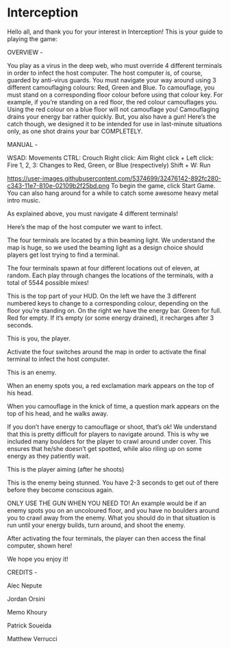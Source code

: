 # Interception
Hello all, and thank you for your interest in Interception! This is your guide to playing the game:

OVERVIEW -

You play as a virus in the deep web, who must override 4 different terminals in order to infect the host computer. The host computer is, of course, guarded by anti-virus guards. You must navigate your way around using 3 different camouflaging colours: Red, Green and Blue. To camouflage, you must stand on a corresponding floor colour before using that colour key. For example, if you’re standing on a red floor, the red colour camouflages you. Using the red colour on a blue floor will not camouflage you!  Camouflaging drains your energy bar rather quickly. But, you also have a gun! Here’s the catch though, we designed it to be intended for use in last-minute situations only, as one shot drains your bar COMPLETELY. 



MANUAL -

WSAD: Movements
CTRL: Crouch
Right click: Aim
Right click + Left click: Fire
1, 2, 3: Changes to Red, Green, or Blue (respectively)
Shift + W: Run

https://user-images.githubusercontent.com/5374699/32476142-892fc280-c343-11e7-810e-02109b2f25bd.png
To begin the game, click Start Game. You can also hang around for a while to catch some awesome heavy metal intro music.

 

As explained above, you must navigate 4 different terminals! 

Here’s the map of the host computer we want to infect.

The four terminals are located by a thin beaming light. We understand the map is huge, so we used the beaming light as a design choice should players get lost trying to find a terminal. 

The four terminals spawn at four different locations out of eleven, at random. Each play through changes the locations of the terminals, with a total of 5544 possible mixes! 

This is the top part of your HUD. 
On the left we have the 3 different numbered keys to change to a corresponding colour, depending on the floor you’re standing on.
On the right we have the energy bar. Green for full. Red for empty. If it’s empty (or some energy drained), it recharges after 3 seconds. 

This is you, the player. 

Activate the four switches around the map in order to activate the final terminal to infect the host computer. 

This is an enemy. 

When an enemy spots you, a red exclamation mark appears on the top of his head. 

When you camouflage in the knick of time, a question mark appears on the top of his head, and he walks away. 

If you don’t have energy to camouflage or shoot, that’s ok! We understand that this is pretty difficult for players to navigate around. This is why we included many boulders for the player to crawl around under cover. This ensures that he/she doesn’t get spotted, while also riling up on some energy as they patiently wait. 

This is the player aiming (after he shoots) 

This is the enemy being stunned. You have 2-3 seconds to get out of there before they become conscious again. 

ONLY USE THE GUN WHEN YOU NEED TO! An example would be if an enemy spots you on an uncoloured floor, and you have no boulders around you to crawl away from the enemy. What you should do in that situation is run until your energy builds, turn around, and shoot the enemy. 

After activating the four terminals, the player can then access the final computer, shown here!

We hope you enjoy it! 

CREDITS - 

Alec Nepute

Jordan Orsini

Memo Khoury

Patrick Soueida

Matthew Verrucci








